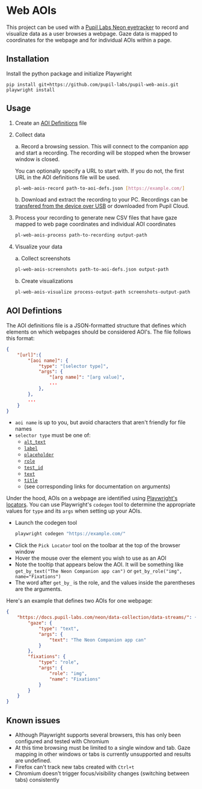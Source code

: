 # Web AOIs
This project can be used with a [Pupil Labs Neon eyetracker](https://pupil-labs.com/products/neon) to record and visualize data as a user browses a webpage. Gaze data is mapped to coordinates for the webpage and for individual AOIs within a page.

## Installation
Install the python package and initialize Playwright
```
pip install git+https://github.com/pupil-labs/pupil-web-aois.git
playwright install
```

## Usage
1. Create an [AOI Definitions](#aoi-defintions) file

2. Collect data

    a. Record a browsing session. This will connect to the companion app and start a recording. The recording will be stopped when the browser window is closed.

    You can optionally specify a URL to start with. If you do not, the first URL in the AOI definitions file will be used.
    ```bash
    pl-web-aois-record path-to-aoi-defs.json [https://example.com/]
    ```

    b. Download and extract the recording to your PC. Recordings can be [transfered from the device over USB](https://docs.pupil-labs.com/neon/data-collection/transfer-recordings-via-usb/#transfer-recordings-via-usb) or downloaded from Pupil Cloud.

3. Process your recording to generate new CSV files that have gaze mapped to web page coordinates and individual AOI coordinates
    ```bash
    pl-web-aois-process path-to-recording output-path
    ```

4. Visualize your data

    a. Collect screenshots
    ```bash
    pl-web-aois-screenshots path-to-aoi-defs.json output-path
    ```

    b. Create visualizations
    ```bash
    pl-web-aois-visualize process-output-path screenshots-output-path
    ```


## AOI Defintions
The AOI definitions file is a JSON-formatted structure that defines which elements on which webpages should be considered AOI's. The file follows this format:
```json
{
    "[url]":{
        "[aoi name]": {
            "type": "[selector type]",
            "args": {
                "[arg name]": "[arg value]",
                ...
            },
        },
        ...
    }
}
```

* `aoi name` is up to you, but avoid characters that aren't friendly for file names
* `selector type` must be one of:
    * [`alt_text`](https://playwright.dev/python/docs/api/class-page#page-get-by-alt-text)
    * [`label`](https://playwright.dev/python/docs/api/class-page#page-get-by-label)
    * [`placeholder`](https://playwright.dev/python/docs/api/class-page#page-get-by-placeholder)
    * [`role`](https://playwright.dev/python/docs/api/class-page#page-get-by-role)
    * [`test_id`](https://playwright.dev/python/docs/api/class-page#page-get-by-test-id)
    * [`text`](https://playwright.dev/python/docs/api/class-page#page-get-by-text)
    * [`title`](https://playwright.dev/python/docs/api/class-page#page-get-by-title)
    * (see corresponding links for documentation on arguments)

Under the hood, AOIs on a webpage are identified using [Playwright's locators](https://playwright.dev/python/docs/locators). You can use Playwright's `codegen` tool to determine the appropriate values for `type` and its `args` when setting up your AOIs.
* Launch the codegen tool
    ```bash
    playwright codegen "https://example.com/"
    ```
* Click the `Pick Locator` tool on the toolbar at the top of the browser window
* Hover the mouse over the element you wish to use as an AOI
* Note the tooltip that appears below the AOI. It will be something like `get_by_text("The Neon Companion app can")` or `get_by_role("img", name="Fixations")`
* The word after `get_by_` is the role, and the values inside the parentheses are the arguments.

Here's an example that defines two AOIs for one webpage:
```json
{
    "https://docs.pupil-labs.com/neon/data-collection/data-streams/": {
        "gaze": {
            "type": "text",
            "args": {
                "text": "The Neon Companion app can"
            }
        },
        "fixations": {
            "type": "role",
            "args": {
                "role": "img",
                "name": "Fixations"
            }
        }
    }
}
```

## Known issues
* Although Playwright supports several browsers, this has only been configured and tested with Chromium
* At this time browsing must be limited to a single window and tab. Gaze mapping in other windows or tabs is currently unsupported and results are undefined.
* Firefox can't track new tabs created with `Ctrl+t`
* Chromium doesn't trigger focus/visibility changes (switching between tabs) consistently
